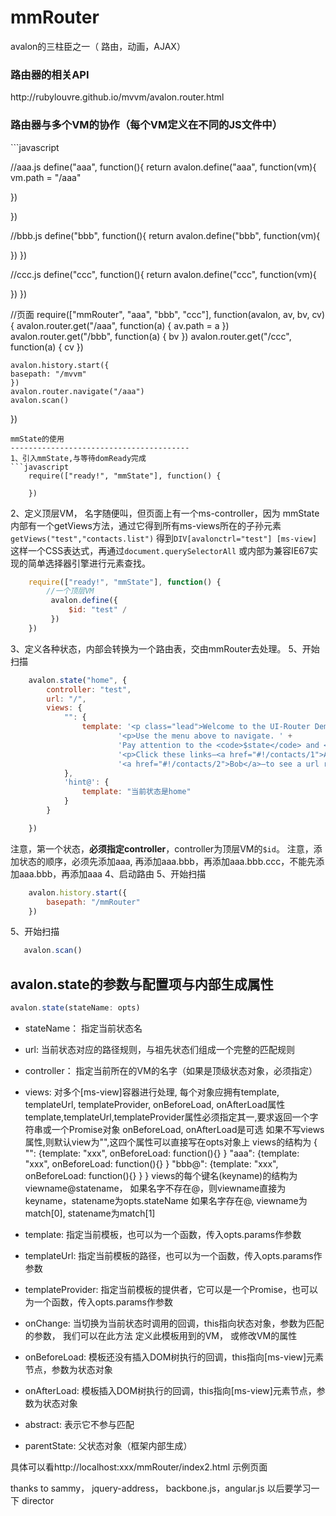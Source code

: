 mmRouter
=============

avalon的三柱臣之一（ 路由，动画，AJAX）


<h3>路由器的相关API</h3>
http://rubylouvre.github.io/mvvm/avalon.router.html

<h3>路由器与多个VM的协作（每个VM定义在不同的JS文件中）</h3>
```javascript

//aaa.js
define("aaa", function(){
   return  avalon.define("aaa", function(vm){
        vm.path = "/aaa"
  
   })

})

//bbb.js
define("bbb", function(){
   return avalon.define("bbb", function(vm){
       
 
   })
})

//ccc.js
define("ccc", function(){
    return avalon.define("ccc", function(vm){
     
   })
})

//页面
require(["mmRouter", "aaa", "bbb", "ccc"], function(avalon, av, bv, cv){
    avalon.router.get("/aaa", function(a) {
       av.path = a
    })
    avalon.router.get("/bbb", function(a) {
        bv
    })
    avalon.router.get("/ccc", function(a) {
       cv
    })
   
    avalon.history.start({
    basepath: "/mvvm"
    })
    avalon.router.navigate("/aaa")
    avalon.scan()

})
```
mmState的使用
----------------------------------------
1、引入mmState,与等待domReady完成
```javascript
    require(["ready!", "mmState"], function() {

    })
```
2、定义顶层VM， 名字随便叫，但页面上有一个ms-controller，因为 mmState内部有一个getViews方法，通过它得到所有ms-views所在的子孙元素
`getViews("test","contacts.list")` 得到`DIV[avalonctrl="test"] [ms-view]`这样一个CSS表达式，再通过`document.querySelectorAll`
或内部为兼容IE67实现的简单选择器引擎进行元素查找。
```javascript
    require(["ready!", "mmState"], function() {
        //一个顶层VM
         avalon.define({
             $id: "test" /
         })
    })
```
3、定义各种状态，内部会转换为一个路由表，交由mmRouter去处理。
5、开始扫描
```javascript
    avalon.state("home", {
        controller: "test",
        url: "/",
        views: {
            "": {
                template: '<p class="lead">Welcome to the UI-Router Demo</p>' +
                        '<p>Use the menu above to navigate. ' +
                        'Pay attention to the <code>$state</code> and <code>$stateParams</code> values below.</p>' +
                        '<p>Click these links—<a href="#!/contacts/1">Alice</a> or ' +
                        '<a href="#!/contacts/2">Bob</a>—to see a url redirect in action.</p>'
            },
            'hint@': {
                template: "当前状态是home"
            }
        }

    })
```
注意，第一个状态，<b>必须指定controller</b>，controller为顶层VM的`$id`。
注意，添加状态的顺序，必须先添加aaa, 再添加aaa.bbb，再添加aaa.bbb.ccc，不能先添加aaa.bbb，再添加aaa
4、启动路由
5、开始扫描
```javascript
    avalon.history.start({
        basepath: "/mmRouter"
    })
```
5、开始扫描
```javascript
   avalon.scan()
```
avalon.state的参数与配置项与内部生成属性
-----------------------------------
```javascript
avalon.state(stateName: opts)
```

* stateName： 指定当前状态名
* url:  当前状态对应的路径规则，与祖先状态们组成一个完整的匹配规则
* controller： 指定当前所在的VM的名字（如果是顶级状态对象，必须指定）
* views: 对多个[ms-view]容器进行处理,
    每个对象应拥有template, templateUrl, templateProvider, onBeforeLoad, onAfterLoad属性
    template,templateUrl,templateProvider属性必须指定其一,要求返回一个字符串或一个Promise对象
    onBeforeLoad, onAfterLoad是可选
    如果不写views属性,则默认view为"",这四个属性可以直接写在opts对象上
    views的结构为
    {
       "": {template: "xxx", onBeforeLoad: function(){} }
       "aaa": {template: "xxx", onBeforeLoad: function(){} }
       "bbb@": {template: "xxx", onBeforeLoad: function(){} }
    }
    views的每个键名(keyname)的结构为viewname@statename，
        如果名字不存在@，则viewname直接为keyname，statename为opts.stateName
        如果名字存在@, viewname为match[0], statename为match[1]

* template: 指定当前模板，也可以为一个函数，传入opts.params作参数
* templateUrl: 指定当前模板的路径，也可以为一个函数，传入opts.params作参数
* templateProvider: 指定当前模板的提供者，它可以是一个Promise，也可以为一个函数，传入opts.params作参数
* onChange: 当切换为当前状态时调用的回调，this指向状态对象，参数为匹配的参数，
          我们可以在此方法 定义此模板用到的VM， 或修改VM的属性
* onBeforeLoad: 模板还没有插入DOM树执行的回调，this指向[ms-view]元素节点，参数为状态对象
* onAfterLoad: 模板插入DOM树执行的回调，this指向[ms-view]元素节点，参数为状态对象
* abstract:  表示它不参与匹配
* parentState: 父状态对象（框架内部生成）


<p>具体可以看http://localhost:xxx/mmRouter/index2.html 示例页面</p>

thanks to  sammy， jquery-address， backbone.js，angular.js
以后要学习一下 director
